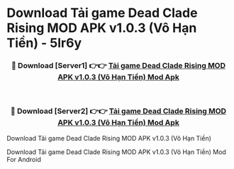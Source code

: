 # Download Tải game Dead Clade Rising MOD APK v1.0.3 (Vô Hạn Tiền) - 5lr6y


<div align="center">
<h3>🔴 Download [Server1] 👉👉 <a href="https://apk-comot.site?title=Tải_game_Dead_Clade_Rising_MOD_APK_v1.0.3_(Vô_Hạn_Tiền)">Tải game Dead Clade Rising MOD APK v1.0.3 (Vô Hạn Tiền) Mod Apk</a></h3><br>
<h3>🔴 Download [Server2] 👉👉 <a href="https://apk-comot.site?title=Tải_game_Dead_Clade_Rising_MOD_APK_v1.0.3_(Vô_Hạn_Tiền)">Tải game Dead Clade Rising MOD APK v1.0.3 (Vô Hạn Tiền) Mod Apk</a></h3>
</div>



Download Tải game Dead Clade Rising MOD APK v1.0.3 (Vô Hạn Tiền) 

Download Tải game Dead Clade Rising MOD APK v1.0.3 (Vô Hạn Tiền) Mod For Android